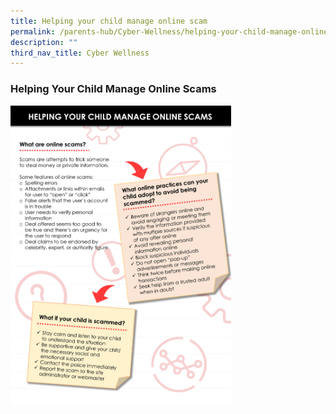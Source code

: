 ```yaml
---
title: Helping your child manage online scam
permalink: /parents-hub/Cyber-Wellness/helping-your-child-manage-online-scam
description: ""
third_nav_title: Cyber Wellness
---
```

### Helping Your Child Manage Online Scams

<img src="/images/cw1.png" 
     style="width:70%">